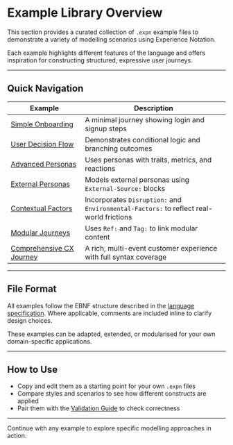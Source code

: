 # Example Library Overview

This section provides a curated collection of `.expn` example files to demonstrate a variety of modelling scenarios using Experience Notation.

Each example highlights different features of the language and offers inspiration for constructing structured, expressive user journeys.

---

## Quick Navigation

| Example                                     | Description                                                                             |
| ------------------------------------------- | --------------------------------------------------------------------------------------- |
| [Simple Onboarding](onboarding-flow.md)     | A minimal journey showing login and signup steps                                        |
| [User Decision Flow](decision-flow.md)      | Demonstrates conditional logic and branching outcomes                                   |
| [Advanced Personas](persona-showcase.md)    | Uses personas with traits, metrics, and reactions                                       |
| [External Personas](external-personas.md)   | Models external personas using `External-Source:` blocks                                |
| [Contextual Factors](context.md)            | Incorporates `Disruption:` and `Environmental-Factors:` to reflect real-world frictions |
| [Modular Journeys](modular.md)              | Uses `Ref:` and `Tag:` to link modular content                                          |
| [Comprehensive CX Journey](full-journey.md) | A rich, multi-event customer experience with full syntax coverage                       |

---

## File Format

All examples follow the EBNF structure described in the [language specification](../spec/ebnf.md). Where applicable, comments are included inline to clarify design choices.

These examples can be adapted, extended, or modularised for your own domain-specific applications.

---

## How to Use

* Copy and edit them as a starting point for your own `.expn` files
* Compare styles and scenarios to see how different constructs are applied
* Pair them with the [Validation Guide](../spec/validation.md) to check correctness

---

Continue with any example to explore specific modelling approaches in action.

